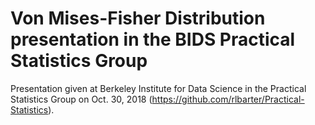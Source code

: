 # Von Mises-Fisher Distribution presentation in the BIDS Practical Statistics Group
Presentation given at Berkeley Institute for Data Science in the Practical Statistics Group on Oct. 30, 2018 (https://github.com/rlbarter/Practical-Statistics).

